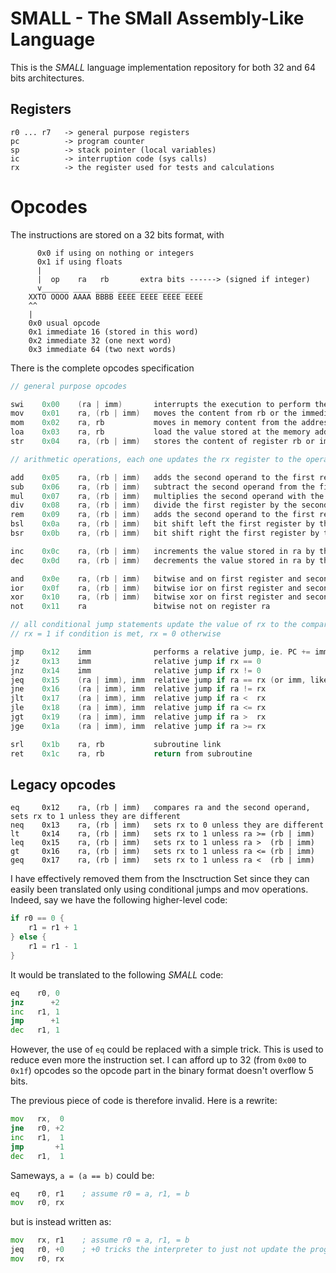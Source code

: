 # SMALL - The **SM**all **A**ssembly-**L**ike **L**anguage

This is the *SMALL* language implementation repository for both 32 and 64 bits architectures.

## Registers

```
r0 ... r7   -> general purpose registers
pc          -> program counter
sp          -> stack pointer (local variables)
ic          -> interruption code (sys calls)
rx          -> the register used for tests and calculations
```

# Opcodes

The instructions are stored on a 32 bits format, with 

```
      0x0 if using on nothing or integers
      0x1 if using floats
      |     
      |  op    ra   rb       extra bits ------> (signed if integer)
      v______ ____ ____ ___________________ 
    XXTO OOOO AAAA BBBB EEEE EEEE EEEE EEEE
    ^^        
    |         
    0x0 usual opcode
    0x1 immediate 16 (stored in this word)
    0x2 immediate 32 (one next word)
    0x3 immediate 64 (two next words)
```

There is the complete opcodes specification

```go
// general purpose opcodes

swi    0x00    (ra | imm)       interrupts the execution to perform the expected software interrupt           
mov    0x01    ra, (rb | imm)   moves the content from rb or the immediate value into register ra
mom    0x02    ra, rb           moves in memory content from the address stored in rb to the address stored in ra     
loa    0x03    ra, rb           load the value stored at the memory address of rb into ra
str    0x04    ra, (rb | imm)   stores the content of register rb or immediate value into ra

// arithmetic operations, each one updates the rx register to the operation result

add    0x05    ra, (rb | imm)   adds the second operand to the first register
sub    0x06    ra, (rb | imm)   subtract the second operand from the first register
mul    0x07    ra, (rb | imm)   multiplies the second operand with the first register
div    0x08    ra, (rb | imm)   divide the first register by the second operand
rem    0x09    ra, (rb | imm)   adds the second operand to the first register
bsl    0x0a    ra, (rb | imm)   bit shift left the first register by the second operand 
bsr    0x0b    ra, (rb | imm)   bit shift right the first register by the second operand

inc    0x0c    ra, (rb | imm)   increments the value stored in ra by the second operand signed value
dec    0x0d    ra, (rb | imm)   decrements the value stored in ra by the second operand signed value

and    0x0e    ra, (rb | imm)   bitwise and on first register and second operand 
ior    0x0f    ra, (rb | imm)   bitwise ior on first register and second operand
xor    0x10    ra, (rb | imm)   bitwise xor on first register and second operand
not    0x11    ra               bitwise not on register ra

// all conditional jump statements update the value of rx to the comparison result (except for jmp)
// rx = 1 if condition is met, rx = 0 otherwise 

jmp    0x12    imm              performs a relative jump, ie. PC += imm
jz     0x13    imm              relative jump if rx == 0
jnz    0x14    imm              relative jump if rx != 0
jeq    0x15    (ra | imm), imm  relative jump if ra == rx (or imm, likewise)
jne    0x16    (ra | imm), imm  relative jump if ra != rx    
jlt    0x17    (ra | imm), imm  relative jump if ra <  rx    
jle    0x18    (ra | imm), imm  relative jump if ra <= rx    
jgt    0x19    (ra | imm), imm  relative jump if ra >  rx    
jge    0x1a    (ra | imm), imm  relative jump if ra >= rx    

srl    0x1b    ra, rb           subroutine link
ret    0x1c    ra, rb           return from subroutine
```

## Legacy opcodes

```
eq     0x12    ra, (rb | imm)   compares ra and the second operand, sets rx to 1 unless they are different
neq    0x13    ra, (rb | imm)   sets rx to 0 unless they are different
lt     0x14    ra, (rb | imm)   sets rx to 1 unless ra >= (rb | imm)
leq    0x15    ra, (rb | imm)   sets rx to 1 unless ra >  (rb | imm)
gt     0x16    ra, (rb | imm)   sets rx to 1 unless ra <= (rb | imm)
geq    0x17    ra, (rb | imm)   sets rx to 1 unless ra <  (rb | imm)
```

I have effectively removed them from the Insctruction Set since they can easily been translated only using conditional jumps and mov
operations. Indeed, say we have the following higher-level code:

```go
if r0 == 0 {
    r1 = r1 + 1  
} else {
    r1 = r1 - 1
}
```

It would be translated to the following *SMALL* code:

```asm
eq    r0, 0
jnz      +2
inc   r1, 1
jmp      +1
dec   r1, 1
```

However, the use of `eq` could be replaced with a simple trick. This is used to reduce even more
the instruction set. I can afford up to 32 (from `0x00` to `0x1f`) opcodes so the opcode part in 
the binary format doesn't overflow 5 bits.

The previous piece of code is therefore invalid. Here is a rewrite:

```asm
mov   rx,  0
jne   r0, +2
inc   r1,  1 
jmp       +1
dec   r1,  1
```

Sameways, `a = (a == b)` could be:

```asm
eq    r0, r1    ; assume r0 = a, r1, = b
mov   r0, rx
```

but is instead written as:

```asm
mov   rx, r1    ; assume r0 = a, r1, = b
jeq   r0, +0    ; +0 tricks the interpreter to just not update the program counter
mov   r0, rx
```